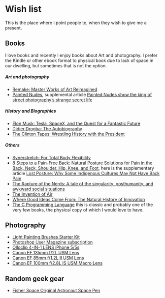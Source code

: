 # Wish list

This is the place where I point people to, when they wish to give me a present.

## Books

I love books and recently I enjoy books about Art and photography. I prefer the Kindle or other ebook format to physical book due to lack of space in our dwelling, but sometimes that is not the option.

##### Art and photography

* [Remake: Master Works of Art Reimagined](http://www.amazon.ca/Remake-Master-Works-Art-Reimagined/dp/1452123349/ref=sr_1_1?ie=UTF8&qid=1438185986&sr=8-1&keywords=Remake%3A+Master+Works+of+Art+Reimagined)
* [Painted Nudes](http://www.sylpheditions.com/Books/painted_nudes.html), supplemental article [Painted Nudes show the king of street photography’s strange secret life](http://www.theguardian.com/artanddesign/2015/apr/10/painted-nudes-street-photography-saul-leiter)

##### History and Biographies

* [Elon Musk: Tesla, SpaceX, and the Quest for a Fantastic Future](http://www.amazon.ca/Elon-Musk-SpaceX-Fantastic-Future-ebook/dp/B00KVI76ZS/ref=tmm_kin_swatch_0?_encoding=UTF8&qid=&sr=)
* [Didier Drogba: The Autobiography](http://www.amazon.ca/dp/1845134389/ref=wl_it_dp_o_pC_nS_ttl?_encoding=UTF8&colid=35PZZN09M2C0U&coliid=IOXEYLC1DSMW1)
* [The Clinton Tapes: Wrestling History with the President](http://www.amazon.ca/dp/1416543333/ref=wl_it_dp_o_pC_nS_ttl?_encoding=UTF8&colid=35PZZN09M2C0U&coliid=I1SWXY4XLX99UT)

##### Others

* [Synerstretch: For Total Body Flexibility](http://www.amazon.com/dp/0944831052/ref=wl_it_dp_o_pC_nS_ttl?_encoding=UTF8&colid=1VDPAYUOHGDDG&coliid=I12J60RROUKM0E)
* [8 Steps to a Pain-Free Back: Natural Posture Solutions for Pain in the Back, Neck, Shoulder, Hip, Knee, and Foot](http://www.amazon.com/Steps-Pain-Free-Back-Solutions-Shoulder/dp/0979303605?&tag=rnwap-20), here is the supplementary article [Lost Posture: Why Some Indigenous Cultures May Not Have Back Pain](http://www.npr.org/sections/goatsandsoda/2015/06/08/412314701/lost-posture-why-indigenous-cultures-dont-have-back-pain?utm_source=facebook.com&utm_medium=social&utm_campaign=npr&utm_term=nprnews&utm_content=20150608)
* [The Rapture of the Nerds: A tale of the singularity, posthumanity, and awkward social situations](http://www.amazon.ca/gp/product/0765329107?ie=UTF8&isInIframe=0&n=916520&ref_=dp_proddesc_0&s=books&showDetailProductDesc=1#product-description_feature_div)
* [The Invention of Air](http://www.amazon.com/dp/1594488525/ref=wl_it_dp_o_pC_nS_ttl?_encoding=UTF8&colid=1VDPAYUOHGDDG&coliid=I1QD4FOUDW4O3S)
* [Where Good Ideas Come From: The Natural History of Innovation](http://www.amazon.com/dp/1594487715/ref=wl_it_dp_o_pd_nS_ttl?_encoding=UTF8&colid=1VDPAYUOHGDDG&coliid=I2BVS84POFMIRX)
* [The C Programming Language](http://www.amazon.com/dp/0131103628/ref=wl_it_dp_o_pC_nS_ttl?_encoding=UTF8&colid=1VDPAYUOHGDDG&coliid=I1HU638HWWWSFA) this is classic and probably one of the very few books, the physical copy of which I would love to have.

## Photography

* [Light Painting Brushes Starter Kit](http://lightpaintingbrushes.com/collections/light-painting-brush-sets/products/light-painting-brushes-starter-kit)
* [Photoshop User Magazine subscription](https://itunes.apple.com/ca/app/photoshop-user-magazine/id506139533?mt=8)
* [Olloclip 4-IN-1 LENS iPhone 5/5s](http://www.olloclip.com/product/iphone5-4-in-1/)
* [Canon EF 135mm f/2L USM Lens](http://www.the-digital-picture.com/ShoppingEngine/Click.aspx?b=1&e=108)
* [Canon EF 85mm f/1.2L II USM Lens](http://www.the-digital-picture.com/ShoppingEngine/Click.aspx?b=1&e=397)
* [Canon EF 100mm f/2.8L IS USM Macro Lens](http://www.the-digital-picture.com/ShoppingEngine/Click.aspx?b=1&e=674)

## Random geek gear

* [Fisher Space Original Astronaut Space Pen](http://www.amazon.ca/dp/B0015ZP2AC/ref=wl_it_dp_o_pC_S_ttl?_encoding=UTF8&colid=35PZZN09M2C0U&coliid=I1LAEO370VBY9H)
